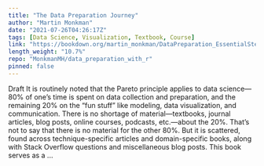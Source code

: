 ```yaml
---
title: "The Data Preparation Journey"
author: "Martin Monkman"
date: "2021-07-26T04:26:17Z"
tags: [Data Science, Visualization, Textbook, Course]
link: "https://bookdown.org/martin_monkman/DataPreparation_EssentialSteps/"
length_weight: "10.7%"
repo: "MonkmanMH/data_preparation_with_r"
pinned: false
---
```


Draft It is routinely noted that the Pareto principle applies to data science—80% of one’s time is spent on data collection and preparation, and the remaining 20% on the “fun stuff” like modeling, data visualization, and communication. There is no shortage of material—textbooks, journal articles, blog posts, online courses, podcasts, etc.—about the 20%. That’s not to say that there is no material for the other 80%. But it is scattered, found across technique-specific articles and domain-specific books, along with Stack Overflow questions and miscellaneous blog posts. This book serves as a ...
